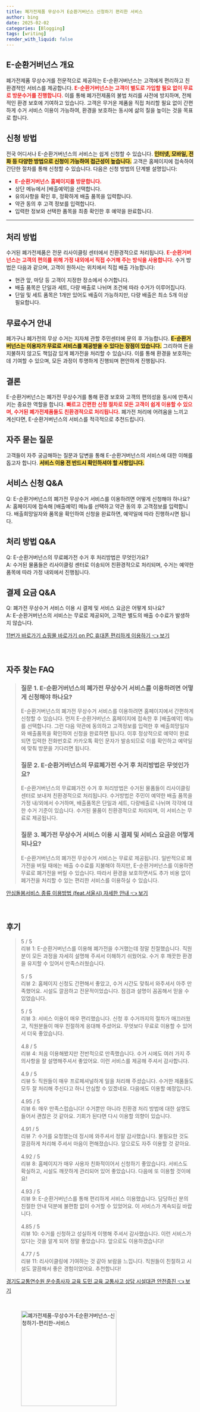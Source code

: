 ```yaml
---
title: 폐가전제품 무상수거 E순환거버넌스 신청하기 편리한 서비스
author: bing
date: 2025-02-02
categories: [Blogging]
tags: [writing]
render_with_liquid: false
---
```



<h2 id='E-순환거버넌스 개요'>E-순환거버넌스 개요</h2>

<p>폐가전제품 무상수거를 전문적으로 제공하는 E-순환거버넌스는 고객에게 편리하고 친환경적인 서비스를 제공합니다. <b><span style="color: #ee2323;">E-순환거버넌스는 고객이 별도로 가입할 필요 없이 무료로 방문수거를 진행합니다.</span></b> 이를 통해 폐가전제품의 불법 처리를 사전에 방지하며, 전체적인 환경 보호에 기여하고 있습니다. 고객은 무거운 제품을 직접 처리할 필요 없이 간편하게 수거 서비스 이용이 가능하여, 환경을 보호하는 동시에 삶의 질을 높이는 것을 목표로 합니다.</p>

<h2 id='신청 방법'>신청 방법</h2>

<p>전국 어디서나 E-순환거버넌스의 서비스는 쉽게 신청할 수 있습니다. <b><span style="background-color: #ffe066;">인터넷, 모바일, 전화 등 다양한 방법으로 신청이 가능하여 접근성이 높습니다.</span></b> 고객은 홈페이지에 접속하여 간단한 절차를 통해 신청할 수 있습니다. 다음은 신청 방법의 단계별 설명입니다:</p>

<ul>
    <li><b><span style="color: #ee2323;">E-순환거버넌스 홈페이지를 방문합니다.</span></b></li>
    <li>상단 메뉴에서 [배출예약]을 선택합니다.</li>
    <li>유의사항을 확인 후, 정확하게 배출 품목을 입력합니다.</li>
    <li>약관 동의 후 고객 정보를 입력합니다.</li>
    <li>입력한 정보와 선택한 품목을 최종 확인한 후 예약을 완료합니다.</li>
</ul>

<hr />

<h2 id='처리 방법'>처리 방법</h2>

<p>수거된 폐가전제품은 전문 리사이클링 센터에서 친환경적으로 처리됩니다. <b><span style="color: #ee2323;">E-순환거버넌스는 고객의 편의를 위해 가정 내외에서 직접 수거해 주는 방식을 사용합니다.</span></b> 수거 방법은 다음과 같으며, 고객이 원하시는 위치에서 직접 배출 가능합니다:</p>

<ul>
    <li>현관 앞, 마당 등 고객이 지정한 장소에서 수거합니다.</li>
    <li>배출 품목은 단일과 세트, 다량 배출로 나뉘며 조건에 따라 수거가 이루어집니다.</li>
    <li>단일 및 세트 품목은 1개만 있어도 배출이 가능하지만, 다량 배출은 최소 5개 이상 필요합니다.</li>
</ul>

<h2 id='무료수거 안내'>무료수거 안내</h2>

<p>폐가구나 폐가전의 무상 수거는 지자체 관할 주민센터에 문의 후 가능합니다. <b><span style="background-color: #ffe066;">E-순환거버넌스는 이용자가 무료로 서비스를 제공받을 수 있다는 장점이 있습니다.</span></b> 그리하여 돈을 지불하지 않고도 책임감 있게 폐가전을 처리할 수 있습니다. 이를 통해 환경을 보호하는 데 기여할 수 있으며, 모든 과정이 투명하게 진행되며 편안하게 진행됩니다.</p>

<h2 id='결론'>결론</h2>

<p>E-순환거버넌스는 폐가전 무상수거를 통해 환경 보호와 고객의 편의성을 동시에 만족시키는 중요한 역할을 합니다. <b><span style="color: #ee2323;">빠르고 간편한 신청 절차로 모든 고객이 쉽게 이용할 수 있으며, 수거된 폐가전제품들도 친환경적으로 처리됩니다.</span></b> 폐가전 처리에 어려움을 느끼고 계신다면, E-순환거버넌스의 서비스를 적극적으로 추천드립니다.</p>

<h2 id='자주 묻는 질문'>자주 묻는 질문</h2>

<p>고객들이 자주 궁금해하는 질문과 답변을 통해 E-순환거버넌스의 서비스에 대한 이해를 돕고자 합니다. <b><span style="background-color: #ffe066;">서비스 이용 전 반드시 확인하셔야 할 사항입니다.</span></b></p>

<h2 id='서비스 신청 Q&A'>서비스 신청 Q&A</h2>

<p>Q: E-순환거버넌스의 폐가전 무상수거 서비스를 이용하려면 어떻게 신청해야 하나요?<br/>
A: 홈페이지에 접속해 [배출예약] 메뉴를 선택하고 약관 동의 후 고객정보를 입력합니다. 배출희망일자와 품목을 확인하여 신청을 완료하면, 예약일에 따라 진행하시면 됩니다.</p>

<h2 id='처리 방법 Q&A'>처리 방법 Q&A</h2>

<p>Q: E-순환거버넌스의 무료폐가전 수거 후 처리방법은 무엇인가요?<br/>
A: 수거된 물품들은 리사이클링 센터로 이송되어 친환경적으로 처리되며, 수거는 예약한 품목에 따라 가정 내외에서 진행됩니다.</p>

<h2 id='결제 요금 Q&A'>결제 요금 Q&A</h2>

<p>Q: 폐가전 무상수거 서비스 이용 시 결제 및 서비스 요금은 어떻게 되나요?<br/>
A: E-순환거버넌스의 서비스는 무료로 제공되어, 고객은 별도의 배출 수수료가 발생하지 않습니다.</p>


<p><a class="click-button" title="11번가 바로가기 쇼핑몰 바로가기 on PC 휴대폰 편리하게 이용하기" href="https://yellowplanner.github.io/posts/11%EB%B2%88%EA%B0%80-%EB%B0%94%EB%A1%9C%EA%B0%80%EA%B8%B0-%EC%87%BC%ED%95%91%EB%AA%B0-%EB%B0%94%EB%A1%9C%EA%B0%80%EA%B8%B0-on-PC-%ED%9C%B4%EB%8C%80%ED%8F%B0-%ED%8E%B8%EB%A6%AC%ED%95%98%EA%B2%8C-%EC%9D%B4%EC%9A%A9%ED%95%98%EA%B8%B0/" rel="dofollow">11번가 바로가기 쇼핑몰 바로가기 on PC 휴대폰 편리하게 이용하기 👈 보기</a></p><br>
<h2 id='자주_찾는_FAQ'>자주 찾는 FAQ</h2>
<div itemscope="" itemtype="https://schema.org/FAQPage"> 
<blockquote> 
<div itemscope="" itemprop="mainEntity" itemtype="https://schema.org/Question"> 
<h3 itemprop="name">질문 1. E-순환거버넌스의 폐가전 무상수거 서비스를 이용하려면 어떻게 신청해야 하나요?</h3> 
<div itemscope="" itemprop="acceptedAnswer" itemtype="https://schema.org/Answer"> 
<span itemprop="text"> <p>E-순환거버넌스의 폐가전 무상수거 서비스를 이용하려면 홈페이지에서 간편하게 신청할 수 있습니다. 먼저 E-순환거버넌스 홈페이지에 접속한 후 [배출예약] 메뉴를 선택합니다. 그런 다음 약관에 동의하고 고객정보를 입력한 후 배출희망일자와 배출품목을 확인하여 신청을 완료하면 됩니다. 이후 정상적으로 예약이 완료되면 입력한 전화번호로 카카오톡 확인 문자가 발송되므로 이를 확인하고 예약일에 맞춰 방문을 기다리면 됩니다.</p> </span> 
</div> 
</div> 

<div itemscope="" itemprop="mainEntity" itemtype="https://schema.org/Question"> 
<h3 itemprop="name">질문 2. E-순환거버넌스의 무료폐가전 수거 후 처리방법은 무엇인가요?</h3> 
<div itemscope="" itemprop="acceptedAnswer" itemtype="https://schema.org/Answer"> 
<span itemprop="text"> <p>E-순환거버넌스의 무료폐가전 수거 후 처리방법은 수거된 물품들이 리사이클링 센터로 보내져 친환경적으로 처리됩니다. 수거방법은 주민이 예약한 배출 품목을 가정 내/외에서 수거하며, 배출품목은 단일과 세트, 다량배출로 나뉘며 각각에 대한 수거 기준이 있습니다. 수거된 물품이 친환경적으로 처리되며, 이 서비스는 무료로 제공됩니다.</p> </span> 
</div> 
</div> 

<div itemscope="" itemprop="mainEntity" itemtype="https://schema.org/Question"> 
<h3 itemprop="name">질문 3. 폐가전 무상수거 서비스 이용 시 결제 및 서비스 요금은 어떻게 되나요?</h3> 
<div itemscope="" itemprop="acceptedAnswer" itemtype="https://schema.org/Answer"> 
<span itemprop="text"> <p>E-순환거버넌스의 폐가전 무상수거 서비스는 무료로 제공됩니다. 일반적으로 폐가전을 버릴 때에는 배출 수수료를 지불해야 하지만, E-순환거버넌스를 이용하면 무료로 폐가전을 버릴 수 있습니다. 따라서 환경을 보호하면서도 추가 비용 없이 폐가전을 처리할 수 있는 편리한 서비스를 이용하실 수 있습니다.</p> </span> 
</div> 
</div> 

</blockquote> 
</div>
<p><a class="click-button" title="안심돌봄서비스 종류 이용방법 (feat.서울시) 자세한 안내" href="https://yellowplanner.github.io/posts/%EC%95%88%EC%8B%AC%EB%8F%8C%EB%B4%84%EC%84%9C%EB%B9%84%EC%8A%A4-%EC%A2%85%EB%A5%98-%EC%9D%B4%EC%9A%A9%EB%B0%A9%EB%B2%95-(feat.%EC%84%9C%EC%9A%B8%EC%8B%9C)-%EC%9E%90%EC%84%B8%ED%95%9C-%EC%95%88%EB%82%B4/" rel="dofollow">안심돌봄서비스 종류 이용방법 (feat.서울시) 자세한 안내 👈 보기</a></p><br>
<h2 id='후기'>후기</h2>
<div itemscope itemtype="https://schema.org/Product">
  <blockquote>
  <div itemprop="review" itemscope itemtype="https://schema.org/Review">
      <div itemprop="reviewRating" itemscope itemtype="https://schema.org/Rating"> <span itemprop="ratingValue">5</span> / <span itemprop="bestRating">5</span> </div>
      <span itemprop="reviewBody">리뷰 1: E-순환거버넌스를 이용해 폐가전을 수거했는데 정말 친절했습니다. 직원분이 모든 과정을 자세히 설명해 주셔서 이해하기 쉬웠어요. 수거 후 깨끗한 환경을 유지할 수 있어서 만족스러웠습니다.</span>
  </div>
  <br>
  <div itemprop="review" itemscope itemtype="https://schema.org/Review">
      <div itemprop="reviewRating" itemscope itemtype="https://schema.org/Rating"> <span itemprop="ratingValue">5</span> / <span itemprop="bestRating">5</span> </div>
      <span itemprop="reviewBody">리뷰 2: 홈페이지 신청도 간편해서 좋았고, 수거 시간도 맞춰서 와주셔서 아주 만족했어요. 시설도 깔끔하고 전문적이었습니다. 점검과 설명이 꼼꼼해서 믿을 수 있었습니다.</span>
  </div>
  <br>
  <div itemprop="review" itemscope itemtype="https://schema.org/Review">
      <div itemprop="reviewRating" itemscope itemtype="https://schema.org/Rating"> <span itemprop="ratingValue">5</span> / <span itemprop="bestRating">5</span> </div>
      <span itemprop="reviewBody">리뷰 3: 서비스 이용이 매우 편리했습니다. 신청 후 수거까지의 절차가 매끄러웠고, 직원분들이 매우 친절하게 응대해 주셨어요. 무엇보다 무료로 이용할 수 있어서 더욱 좋았습니다.</span>
  </div>
  <br>
  <div itemprop="review" itemscope itemtype="https://schema.org/Review">
      <div itemprop="reviewRating" itemscope itemtype="https://schema.org/Rating"> <span itemprop="ratingValue">4.8</span> / <span itemprop="bestRating">5</span> </div>
      <span itemprop="reviewBody">리뷰 4: 처음 이용해봤지만 전반적으로 만족했습니다. 수거 시에도 여러 가지 주의사항을 잘 설명해주셔서 좋았어요. 이런 서비스를 제공해 주셔서 감사합니다.</span>
  </div>
  <br>
  <div itemprop="review" itemscope itemtype="https://schema.org/Review">
      <div itemprop="reviewRating" itemscope itemtype="https://schema.org/Rating"> <span itemprop="ratingValue">4.9</span> / <span itemprop="bestRating">5</span> </div>
      <span itemprop="reviewBody">리뷰 5: 직원들이 매우 프로페셔널하게 일을 처리해 주셨습니다. 수거한 제품들도 모두 잘 처리해 주신다고 하니 안심할 수 있겠네요. 다음에도 이용할 예정입니다.</span>
  </div>
  <br>
  <div itemprop="review" itemscope itemtype="https://schema.org/Review">
      <div itemprop="reviewRating" itemscope itemtype="https://schema.org/Rating"> <span itemprop="ratingValue">4.95</span> / <span itemprop="bestRating">5</span> </div>
      <span itemprop="reviewBody">리뷰 6: 매우 만족스럽습니다! 수거뿐만 아니라 친환경 처리 방법에 대한 설명도 들어서 괜찮은 것 같아요. 기회가 된다면 다시 이용할 의향이 있습니다.</span>
  </div>
  <br>
  <div itemprop="review" itemscope itemtype="https://schema.org/Review">
      <div itemprop="reviewRating" itemscope itemtype="https://schema.org/Rating"> <span itemprop="ratingValue">4.91</span> / <span itemprop="bestRating">5</span> </div>
      <span itemprop="reviewBody">리뷰 7: 수거를 요청했는데 정시에 와주셔서 정말 감사했습니다. 불필요한 것도 깔끔하게 처리해 주셔서 마음이 편해졌습니다. 앞으로도 자주 이용할 것 같아요.</span>
  </div>
  <br>
  <div itemprop="review" itemscope itemtype="https://schema.org/Review">
      <div itemprop="reviewRating" itemscope itemtype="https://schema.org/Rating"> <span itemprop="ratingValue">4.92</span> / <span itemprop="bestRating">5</span> </div>
      <span itemprop="reviewBody">리뷰 8: 홈페이지가 매우 사용자 친화적이어서 신청하기 좋았습니다. 서비스도 확실하고, 시설도 깨끗하게 관리되어 있어 좋았습니다. 다음에 또 이용할 것이에요!</span>
  </div>
  <br>
  <div itemprop="review" itemscope itemtype="https://schema.org/Review">
      <div itemprop="reviewRating" itemscope itemtype="https://schema.org/Rating"> <span itemprop="ratingValue">4.93</span> / <span itemprop="bestRating">5</span> </div>
      <span itemprop="reviewBody">리뷰 9: E-순환거버넌스를 통해 편리하게 서비스 이용했습니다. 담당하신 분의 친절한 안내 덕분에 불편함 없이 수거할 수 있었어요. 이 서비스가 계속되길 바랍니다.</span>
  </div>
  <br>
  <div itemprop="review" itemscope itemtype="https://schema.org/Review">
      <div itemprop="reviewRating" itemscope itemtype="https://schema.org/Rating"> <span itemprop="ratingValue">4.85</span> / <span itemprop="bestRating">5</span> </div>
      <span itemprop="reviewBody">리뷰 10: 수거를 신청하고 성실하게 이행해 주셔서 감사했습니다. 이런 서비스가 있다는 것을 알게 되어 정말 좋았습니다. 앞으로도 이용하겠습니다!</span>
  </div>
  <br>
  <div itemprop="review" itemscope itemtype="https://schema.org/Review">
      <div itemprop="reviewRating" itemscope itemtype="https://schema.org/Rating"> <span itemprop="ratingValue">4.77</span> / <span itemprop="bestRating">5</span> </div>
      <span itemprop="reviewBody">리뷰 11: 리사이클링에 기여하는 것 같아 보람을 느낍니다. 직원들이 친절하고 시설도 깔끔해서 좋은 경험이었어요. 추천합니다!</span>
  </div>
  </blockquote>
</div>
<p><a class="click-button" title="경기도교통연수원 운수종사자 교육 도민 교육 교통사고 상담 시설대관 안전증진" href="https://yellowplanner.github.io/posts/%EA%B2%BD%EA%B8%B0%EB%8F%84%EA%B5%90%ED%86%B5%EC%97%B0%EC%88%98%EC%9B%90-%EC%9A%B4%EC%88%98%EC%A2%85%EC%82%AC%EC%9E%90-%EA%B5%90%EC%9C%A1-%EB%8F%84%EB%AF%BC-%EA%B5%90%EC%9C%A1-%EA%B5%90%ED%86%B5%EC%82%AC%EA%B3%A0-%EC%83%81%EB%8B%B4-%EC%8B%9C%EC%84%A4%EB%8C%80%EA%B4%80-%EC%95%88%EC%A0%84%EC%A6%9D%EC%A7%84/" rel="dofollow">경기도교통연수원 운수종사자 교육 도민 교육 교통사고 상담 시설대관 안전증진 👈 보기</a></p><br>
<figure class="image"><img src="https://yellowplanner.github.io/assets/img/thumbnail/폐가전제품-무상수거-E순환거버넌스-신청하기-편리한-서비스.webp" alt="폐가전제품-무상수거-E순환거버넌스-신청하기-편리한-서비스" width="256" height="256"></figure>